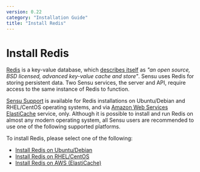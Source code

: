 ```yaml
---
version: 0.22
category: "Installation Guide"
title: "Install Redis"
---
```


# Install Redis

[Redis][1] is a key-value database, which [describes itself][2] as _"an open
source, BSD licensed, advanced key-value cache and store"_. Sensu uses Redis for
storing persistent data. Two Sensu services, the server and API, require access
to the same instance of Redis to function.

[Sensu Support][3] is available for Redis installations on Ubuntu/Debian
and RHEL/CentOS operating systems, and via [Amazon Web Services][4]
[ElastiCache][5] service, only. Although it is possible to install and
run Redis on almost any modern operating system, all Sensu users are recommended
to use one of the following supported platforms.

To install Redis, please select one of the following:

- [Install Redis on Ubuntu/Debian](install-redis-on-ubuntu-debian)
- [Install Redis on RHEL/CentOS](install-redis-on-rhel-centos)
- [Install Redis on AWS (ElastiCache)](install-redis-using-aws-elasticache)

[1]:  http://redis.io/
[2]:  http://redis.io/topics/introduction
[3]:  https://sensuapp.org/support
[4]:  http://aws.amazon.com/
[5]:  https://aws.amazon.com/elasticache/
